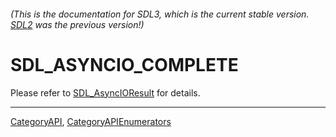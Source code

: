 ###### (This is the documentation for SDL3, which is the current stable version. [SDL2](https://wiki.libsdl.org/SDL2/) was the previous version!)
# SDL_ASYNCIO_COMPLETE

Please refer to [SDL_AsyncIOResult](SDL_AsyncIOResult) for details.

----
[CategoryAPI](CategoryAPI), [CategoryAPIEnumerators](CategoryAPIEnumerators)

